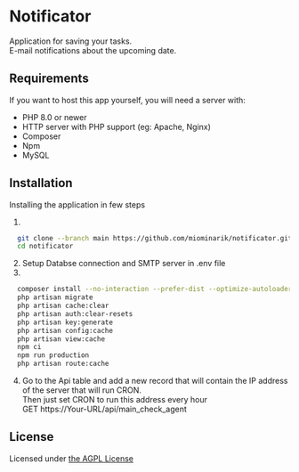 
# Notificator

Application for saving your tasks. \
E-mail notifications about the upcoming date.


## Requirements
If you want to host this app yourself, you will need a server with:

- PHP 8.0 or newer
- HTTP server with PHP support (eg: Apache, Nginx)
- Composer
- Npm
- MySQL
## Installation

Installing the application in few steps 

1.
```bash
  git clone --branch main https://github.com/miominarik/notificator.git
  cd notificator
```
2. Setup Databse connection and SMTP server in .env file
3.
```bash
  composer install --no-interaction --prefer-dist --optimize-autoloader --no-dev
  php artisan migrate
  php artisan cache:clear
  php artisan auth:clear-resets
  php artisan key:generate
  php artisan config:cache
  php artisan view:cache
  npm ci
  npm run production
  php artisan route:cache
```
4. Go to the Api table and add a new record that will contain the IP address of the server that will run CRON. \
Then just set CRON to run this address every hour \
GET https://Your-URL/api/main_check_agent
    
## License

Licensed under [the AGPL License](/LICENSE)

